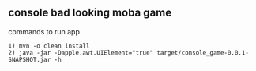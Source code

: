 
## console bad looking moba game

commands to run app
```
1) mvn -o clean install
2) java -jar -Dapple.awt.UIElement="true" target/console_game-0.0.1-SNAPSHOT.jar -h
```
